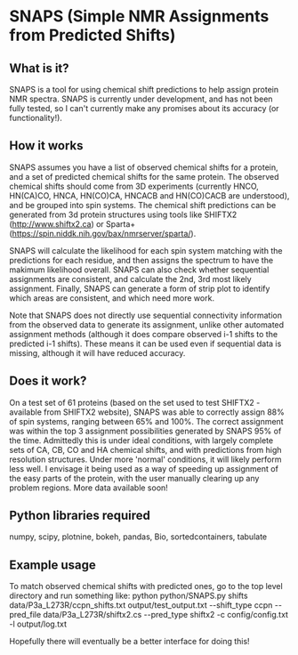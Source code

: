# SNAPS (Simple NMR Assignments from Predicted Shifts)

## What is it?
SNAPS is a tool for using chemical shift predictions to help assign protein NMR spectra. SNAPS is currently under development, and has not been fully tested, so I can't currently make any promises about its accuracy (or functionality!).

## How it works
SNAPS assumes you have a list of observed chemical shifts for a protein, and a set of predicted chemical shifts for the same protein. The observed chemical shifts should come from 3D experiments (currently HNCO, HN(CA)CO, HNCA, HN(CO)CA, HNCACB and HN(CO)CACB are understood), and be grouped into spin systems. The chemical shift predictions can be generated from 3d protein structures using tools like SHIFTX2 (http://www.shiftx2.ca) or Sparta+ (https://spin.niddk.nih.gov/bax/nmrserver/sparta/). 

SNAPS will calculate the likelihood for each spin system matching with the predictions for each residue, and then assigns the spectrum to have the makimum likelihood overall. SNAPS can also check whether sequential assignments are consistent, and calculate the 2nd, 3rd most likely assignment. Finally, SNAPS can generate a form of strip plot to identify which areas are consistent, and which need more work.

Note that SNAPS does not directly use sequential connectivity information from the observed data to generate its assignment, unlike other automated assignment methods (although it does compare observed i-1 shifts to the predicted i-1 shifts). These means it can be used even if sequential data is missing, although it will have reduced accuracy.

## Does it work?
On a test set of 61 proteins (based on the set used to test SHIFTX2 - available from SHIFTX2 website), SNAPS was able to correctly assign 88% of spin systems, ranging between 65% and 100%. The correct assignment was within the top 3 assignment possibilities generated by SNAPS 95% of the time. Admittedly this is under ideal conditions, with largely complete sets of CA, CB, CO and HA chemical shifts, and with predictions from high resolution structures. Under more 'normal' conditions, it will likely perform less well. I envisage it being used as a way of speeding up assignment of the easy parts of the protein, with the user manually clearing up any problem regions. More data available soon!

## Python libraries required
numpy, scipy, plotnine, bokeh, pandas, Bio, sortedcontainers, tabulate

## Example usage
To match observed chemical shifts with predicted ones, go to the top level directory and run something like:
python python/SNAPS.py shifts data/P3a_L273R/ccpn_shifts.txt output/test_output.txt --shift_type ccpn --pred_file data/P3a_L273R/shiftx2.cs --pred_type shiftx2 -c config/config.txt -l output/log.txt

Hopefully there will eventually be a better interface for doing this!
